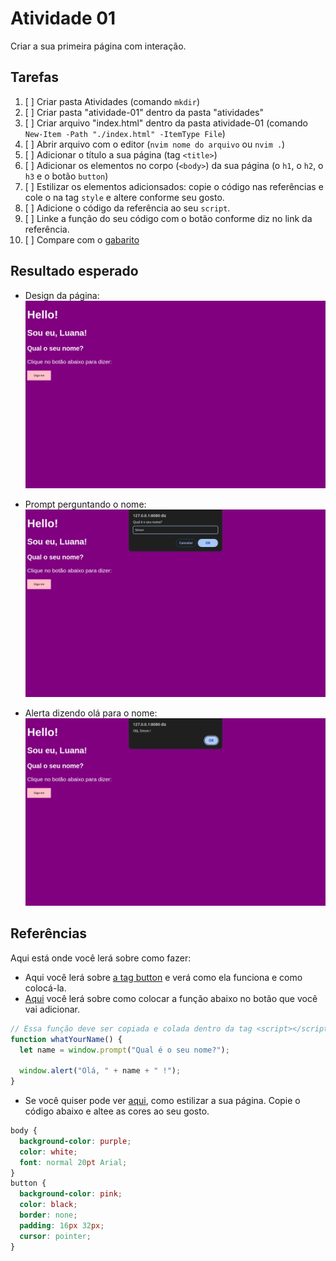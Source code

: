 # Atividade 01

Criar a sua primeira página com interação.

## Tarefas

1. [ ] Criar pasta Atividades (comando `mkdir`)
2. [ ] Criar pasta "atividade-01" dentro da pasta "atividades"
3. [ ] Criar arquivo "index.html" dentro da pasta atividade-01 (comando `New-Item -Path "./index.html" -ItemType File`)
4. [ ] Abrir arquivo com o editor (`nvim nome do arquivo` ou `nvim .`)
5. [ ] Adicionar o título a sua página (tag `<title>`)
6. [ ] Adicionar os elementos no corpo (`<body>`) da sua página (o `h1`, o `h2`, o `h3` e o botão `button`)
7. [ ] Estilizar os elementos adicionsados: copie o código nas referências e cole o na tag `style` e altere conforme seu gosto.
8. [ ] Adicione o código da referência ao seu `script`.
9. [ ] Linke a função do seu código com o botão conforme diz no link da referência.
10. [ ] Compare com o [gabarito](./index.html)

## Resultado esperado

- Design da página:
  ![design da pagina](./assets/page.png)

- Prompt perguntando o nome:
  ![prompt](./assets/prompt.png)

- Alerta dizendo olá para o nome:
  ![alert](./assets/result-alert.png)

## Referências

Aqui está onde você lerá sobre como fazer:

- Aqui você lerá sobre [a tag button](https://www.w3schools.com/tags/tag_button.asp) e verá como ela funciona e como colocá-la.
- [Aqui](https://www.w3schools.com/tags/ev_onclick.asp) você lerá sobre como colocar a função abaixo no botão que você vai adicionar.

```javascript
// Essa função deve ser copiada e colada dentro da tag <script></script> no seu HTML.
function whatYourName() {
  let name = window.prompt("Qual é o seu nome?");

  window.alert("Olá, " + name + " !");
}
```

- Se você quiser pode ver [aqui](https://www.w3schools.com/css/default.asp), como estilizar a sua página. Copie o código abaixo e altee as cores ao seu gosto.

```css
body {
  background-color: purple;
  color: white;
  font: normal 20pt Arial;
}
button {
  background-color: pink;
  color: black;
  border: none;
  padding: 16px 32px;
  cursor: pointer;
}
```
